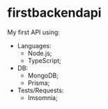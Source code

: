 # firstbackendapi
My first API using:
- Languages:
    - Node.js;
    - TypeScript;
- DB:
    - MongoDB;
    - Prisma;
- Tests/Requests:
    - Imsomnia;
